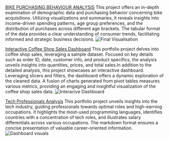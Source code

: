 
[BIKE PURCHASING BEHAVIOUR ANALYSIS](https://github.com/Negbepierre/Negbe_Portfolio1/blob/main/BIKE%20SALES%20PROJECT.xlsx)
This project offers an in-depth examination of demographic data and purchasing behavior concerning bike acquisitions. Utilizing visualizations and summaries, it reveals insights into income-driven spending patterns, age group preferences, and the distribution of purchases across different age brackets. The tabular format of the data provides a clear understanding of consumer trends, facilitating informed and strategic business decisions.
![Final Visualisation](Images/YourImageFileName.png)




[Interactive Coffee Shop Sales Dashboard](https://github.com/Negbepierre/Negbe_Portfolio1/blob/main/COFFEE%20SHOP%20SALES.xlsx)
This portfolio project delves into coffee shop sales, leveraging a sample dataset. Focused on key details such as order ID, date, customer info, and product specifics, the analysis unveils insights into quantities, prices, and total sales.In addition to the detailed analysis, this project showcases an interactive dashboard. Leveraging slicers and filters, the dashboard offers a dynamic exploration of the cleaned data. A fusion of charts generated from pivot tables measures various metrics, providing an engaging and insightful visualization of the coffee shop sales data.
![Interacive Dashboard](Images/YourImageFileName.png)


[Tech Professionals Analysis](https://github.com/Negbepierre/Negbe_Portfolio1/blob/main/POWER%20BI%20(data%20profession).pbix)
This portfolio project unveils insights into the tech industry, guiding professionals towards optimal roles and high-earning occupations. It highlights the most-used programming languages, identifies countries with a concentration of tech roles, and illustrates salary differentials across various occupations. The markdown format ensures a concise presentation of valuable career-oriented information.
![Dashboard visuals](Images/YourImageFileName.png)

